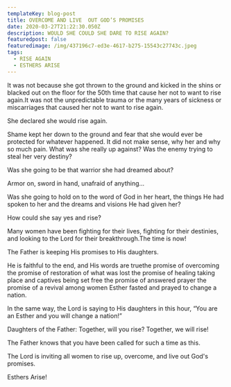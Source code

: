 ```yaml
---
templateKey: blog-post
title: OVERCOME AND LIVE  OUT GOD’S PROMISES
date: 2020-03-27T21:22:30.050Z
description: WOULD SHE COULD SHE DARE TO RISE AGAIN?
featuredpost: false
featuredimage: /img/437196c7-ed3e-4617-b275-15543c27743c.jpeg
tags:
  - RISE AGAIN
  - ESTHERS ARISE
---
```

It was not because she got thrown to the ground and kicked in the shins or blacked out on the floor for the 50th time that cause her not to want to rise again.It was not the unpredictable trauma or the many years of sickness or miscarriages that caused her not to want to rise again.  

She declared she would rise again. 



  Shame kept her down to the ground and fear that she would ever be protected for whatever happened. It did not make sense, why her and why so much pain. What was she really up against?  Was the enemy trying to steal her very destiny?



Was she going to be that warrior she had dreamed about?



 Armor on, sword in hand, unafraid of anything...



Was she going to hold on to the word of God in her heart, the things He had spoken to her and the dreams and visions He had given her?



How could she say yes and rise?



Many women have been fighting for their lives, fighting for their destinies, and looking to the Lord for their breakthrough.The time is now!



The Father is keeping His promises to His daughters. 



He is faithful to the end, and His words are truethe promise of overcoming the promise of restoration of what was lost the promise of healing taking place and captives being set free  the promise of answered prayer the promise of a revival among women Esther fasted and prayed to change a nation. 



In the same way, the Lord is saying to His daughters in this hour, “You are an Esther and you will change a nation!”



Daughters of the Father: Together, will you rise?  Together, we will rise!



The Father knows that you have been called for such a time as this.



The Lord is inviting all women to rise up, overcome, and live out God's promises.



Esthers Arise!
